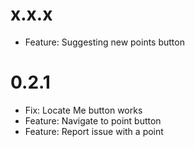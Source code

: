# x.x.x
- Feature: Suggesting new points button

# 0.2.1
- Fix: Locate Me button works
- Feature: Navigate to point button
- Feature: Report issue with a point

